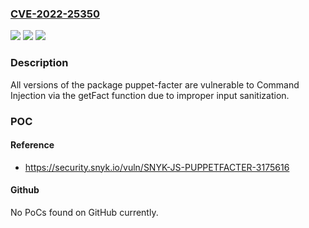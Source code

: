### [CVE-2022-25350](https://cve.mitre.org/cgi-bin/cvename.cgi?name=CVE-2022-25350)
![](https://img.shields.io/static/v1?label=Product&message=puppet-facter&color=blue)
![](https://img.shields.io/static/v1?label=Version&message=n%2Fa&color=blue)
![](https://img.shields.io/static/v1?label=Vulnerability&message=Command%20Injection&color=brighgreen)

### Description

All versions of the package puppet-facter are vulnerable to Command Injection via the getFact function due to improper input sanitization.

### POC

#### Reference
- https://security.snyk.io/vuln/SNYK-JS-PUPPETFACTER-3175616

#### Github
No PoCs found on GitHub currently.

